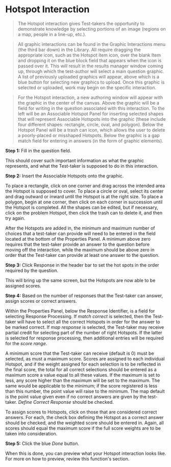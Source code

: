 # Hotspot Interaction

>The Hotspot interaction gives Test-takers the opportunity to demonstrate knowledge by selecting portions of an image (regions on a map, people in a line-up, etc.).

>All graphic interactions can be found in the Graphic Interactions menu (the third bar down) in the Library. All require dragging the appropriate icon, such as the Hotspot item icon, over the blank Item and dropping it on the blue block field that appears when the icon is passed over it. This will result in the results manager window coming up, through which the test-author will select a main question graphic. A list of previously uploaded graphics will appear, above which is a blue button for selecting new graphics to upload. Once this graphic is selected or uploaded, work may begin on the specific interaction.

>For the Hotspot interaction, a new authoring window will appear with the graphic in the center of the canvas. Above the graphic will be a field for writing in the question associated with this interaction. To the left will be an Associable Hotspot Panel for inserting selected shapes that will represent Associable Hotspots into the graphic (these include four different shapes: rectangle, circle, oval, and polygon). Below the Hotspot Panel will be a trash can icon, which allows the user to delete a poorly-placed or misshaped Hotspots. Below the graphic is a gap match field for entering in answers (in the form of graphic elements).

**Step 1:** Fill in the question field. 

This should cover such important information as what the graphic represents, and what the Test-taker is supposed to do in this interaction.

**Step 2:** Insert the Associable Hotspots onto the graphic.

To place a rectangle, click on one corner and drag across the intended area the Hotspot is supposed to cover. To place a circle or oval, select its center and drag outward or inward until the Hotspot is at the right size. To place a polygon, begin at one corner, then click on each corner in succession until the Hotspot is completed. All the shapes can be edited, but if necessary, click on the problem Hotspot, then click the trash can to delete it, and then try again.

After the Hotspots are added in, the minimum and maximum number of choices that a test-taker can provide will need to be entered in the field located at the bottom of the Properties Panel. A minimum above zero requires that the test-taker provide an answer to the question before moving off the interaction, while the maximum should be above zero in order that the Test-taker can provide at least one answer to the question.

**Step 3:** Click Response in the header bar to set the hot spots in the order required by the question.

This will bring up the same screen, but the Hotspots are now able to be assigned scores.

**Step 4:** Based on the number of responses that the Test-taker can answer, assign scores or correct answers.

Within the Properties Panel, below the Response Identifier, is a field for selecting Response Processing. If *match correct* is selected, then the Test-taker will have to select all the correct Hotspots in order for the answer to be marked correct. If *map response* is selected, the Test-taker may receive partial credit for selecting part of the number of right Hotspots. If the latter is selected for response processing, then additional entries will be required for the *score range*. 

A minimum score that the Test-taker can receive (default is 0) must be selected, as must a maximum score. Scores are assigned to each individual Hotspot, and if the weight assigned for each selection is to be reflected in the final score, the total for all correct selections should be entered as a maximum score a value equal to all these values. If the maximum is set to less, any score higher than the maximum will be set to the maximum. The same would be applicable to the minimum; if the score registered is less than this number, the point value will raise to the minimum. The map default is the point value given even if no correct answers are given by the test-taker. *Define Correct Response* should be checked.

To assign scores to Hotspots, click on those that are considered correct answers. For each, the check box defining the Hotspot as a correct answer should be checked, and the weighted score should be entered in. Again, all scores should equal the maximum score if the full score weights are to be taken into consideration. 

**Step 5:** Click the blue *Done* button.

When this is done, you can preview what your Hotspot interaction looks like. For more on how to preview, review this function's section.